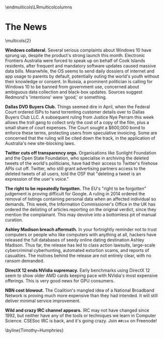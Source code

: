 \endmulticols\LRmulticolcolumns

The News
========

\multicols{2}

__Windows collateral.__ Several serious complaints about Windows 10
have sprung up, despite the product's strong launch this
month. Electronic Frontiers Australia were forced to speak up on
behalf of Cook Islands residents, after frequent and mandatory
software updates caused massive data bills. Meanwhile, the OS seems to
send daily dossiers of internet and app usage to parents by default,
potentially outing the world's youth without their knowledge or
consent. In Russia, a prominent politician is calling for Windows 10
to be banned from government use, concerned about ambiguous data
collection and black-box updates. Sources suggest Redmond's
'intentions' were 'good,' or something.

__Dallas DVD Buyers Club.__ Things seemed dire in April, when the
Federal Court ordered ISPs to hand torrenting customer details over to
Dallas Buyers Club LLC. A subsequent ruling from Justice Nye Perram
this week allows the troll gang to collect only the cost of a copy of
the film, plus a small share of court expenses. The Court sought a
$600,000 bond to enforce these terms, protecting users from
speculative invoicing. Some are concerned that the ruling will be
cited down the track, in the application of Australia's new
site-blocking laws.

__Twitter cuts off transparency orgs.__ Organisations like Sunlight
Foundation and the Open State Foundation, who specialise in archiving
the deleted tweets of the world's politicians, have had their access
to Twitter's firehose APIs cut off. Twitter, who still grant
advertising partners access to the deleted tweets of all users, told
the OSF that "deleting a tweet is an expression of the user's voice."

__The right to be repeatedly forgotten.__ The EU's "right to be
forgotten" judgement is proving difficult for Google. A ruling in 2014
ordered the removal of listings containing personal data when an
affected individual so demands. This week, the Information
Commissioner's Office in the UK has ordered the delisting of articles
reporting on the original verdict, since they mention the
complainant. This may devolve into a bottomless pit of manual
curation.

__Ashley Madison breach aftermath.__ In your fortnightly reminder not
to trust computers or people who like computers with anything at all,
hackers have released the full databases of seedy online dating
destination Ashley Madison. Thus far, the release has led to class
action lawsuits, large-scale cybercriminal cyberhunting, automated
extortion scams, and reports of casualties. The motives behind the
release are not entirely clear, with no ransom demanded.

__DirectX 12 ends NVidia supremacy.__ Early benchmarks using DirectX
12 seem to show older AMD cards keeping pace with NVidia's most
expensive offerings. This is very good news for GPU consumers.

__NBN cost blowout.__ The Coalition's mangled idea of a National
Broadband Network is proving much more expensive than they had
intended. It will still deliver minimal service improvement.

__Wild and crazy IRC channel appears.__
IRC may not have changed since 1992, but neither have any of the tools
or techniques we learn in Computer Science. CSESoc IRC is back, and
it's going crazy. Join `##cse` on Freenode!

\byline{Timothy~Humphries}
